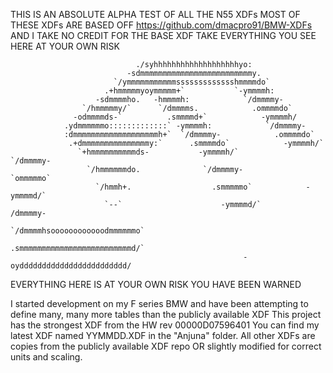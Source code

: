 THIS IS AN ABSOLUTE ALPHA TEST OF ALL THE N55 XDFs
MOST OF THESE XDFs ARE BASED OFF https://github.com/dmacpro91/BMW-XDFs AND I TAKE NO CREDIT FOR THE BASE XDF
TAKE EVERYTHING YOU SEE HERE AT YOUR OWN RISK

                                ./syhhhhhhhhhhhhhhhhhhhyo:                                          
                              -sdmmmmmmmmmmmmmmmmmmmmmmmmmy.                                        
                           `/ymmmmmmmmmmmssssssssssssshmmmmdo`                                      
                         .+hmmmmmyoymmmmm+`           `-ymmmmh:                                     
                       -sdmmmmho.   -hmmmmh:            `/dmmmmy-                                   
                    `/hmmmmmy/`      `/dmmmms.            .ommmmdo`                                 
                  -odmmmmds-`          .smmmmd+`            -ymmmmh/                                
                .ydmmmmmmo:::::::::::::` -ymmmmh:            `/dmmmmy-                              
                :dmmmmmmmmmmmmmmmmmmmh+`  `/dmmmmy-            .ommmmdo`                            
                 .+dmmmmmmmmmmmmmmmy:`      .smmmmdo`            -ymmmmh/`                          
                   `+hmmmmmmmmmmds-           -ymmmmh/`           `/dmmmmy-                         
                     `/hmmmmmmdo.              `/dmmmmy-            `ommmmmo`                       
                       `/hmmh+.                  .smmmmmo`            -ymmmmd/`                     
                         `--`                      -ymmmmd/`            /dmmmmy-                    
                                                    `/dmmmmhsoooooooooooodmmmmmmo`                  
                                                      .smmmmmmmmmmmmmmmmmmmmmmmmmd/`                
                                                        -oydddddddddddddddddddddddd/                
                                                                                                    
                                                                                                    
EVERYTHING HERE IS AT YOUR OWN RISK
YOU HAVE BEEN WARNED

I started development on my F series BMW and have been attempting to define many, many more tables than the publicly available XDF
This project has the strongest XDF from the HW rev 00000D07596401
You can find my latest XDF named YYMMDD.XDF in the "Anjuna" folder.
All other XDFs are copies from the publicly available XDF repo OR slightly modified for correct units and scaling.
